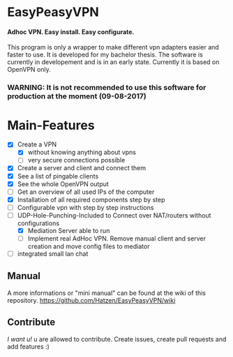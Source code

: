 # EasyPeasyVPN
#### Adhoc VPN. Easy install. Easy configurate.
This program is only a wrapper to make different vpn adapters easier and faster to use. It is developed for my bachelor thesis. The software is currently in developement and is in an early state. Currently it is based on OpenVPN only.

### WARNING: It is not recommended to use this software for production at the moment (09-08-2017)

# Main-Features

- [x] Create a VPN
  - [x] without knowing anything about vpns
  - [ ] very secure connections possible
- [x] Create a server and client and connect them
- [x] See a list of pingable clients
- [x] See the whole OpenVPN output
- [ ] Get an overview of all used IPs of the computer
- [x] Installation of all required components step by step
- [ ] Configurable vpn with step by step instructions
- [ ] UDP-Hole-Punching-Included to Connect over NAT/routers without configurations
  - [x] Mediation Server able to run
  - [ ] Implement real AdHoc VPN. Remove manual client and server creation and move config files to mediator
- [ ] integrated small lan chat

## Manual
A more informations or "mini manual" can be found at the wiki of this repository.
https://github.com/Hatzen/EasyPeasyVPN/wiki

## Contribute
*I want u!* 
u are allowed to contribute. Create issues, create pull requests and add features :)
